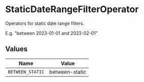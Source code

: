 # StaticDateRangeFilterOperator

Operators for static date range filters.

E.g. "between 2023-01-01 and 2023-02-01"


## Values

| Name             | Value            |
| ---------------- | ---------------- |
| `BETWEEN_STATIC` | between-static   |
